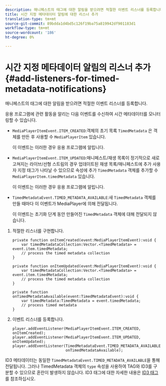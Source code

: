 ```yaml
---
description: 매니페스트의 태그에 대한 알림을 받으려면 적절한 이벤트 리스너를 등록합니다.
title: 시간 지정 메타데이터 알림에 대한 리스너 추가
translation-type: tm+mt
source-git-commit: 89bdda1d4bd5c126f19ba75a819942df901183d1
workflow-type: tm+mt
source-wordcount: '186'
ht-degree: 0%

---
```



# 시간 지정 메타데이터 알림의 리스너 추가{#add-listeners-for-timed-metadata-notifications}

매니페스트의 태그에 대한 알림을 받으려면 적절한 이벤트 리스너를 등록합니다.

응용 프로그램에 관련 활동을 알리는 다음 이벤트를 수신하여 시간 메타데이터를 모니터링할 수 있습니다.

* `MediaPlayerItemEvent.ITEM_CREATED`:객체의 초기 목록 `TimedMetadata` 은 객체를 만든 후 사용할 수  `MediaPlayerItem` 있습니다.

   이 이벤트는 이러한 경우 응용 프로그램에 알립니다.

* `MediaPlayerItemEvent.ITEM_UPDATED`:매니페스트/재생 목록이 정기적으로 새로 고쳐지는 라이브/선형 스트림의 경우 업데이트된 재생 목록/매니페스트에 추가 사용자 지정 태그가 나타날 수 있으므로 속성에 추가  `TimedMetadata` 객체를 추가할 수  `MediaPlayerItem.timedMetadata` 있습니다.

   이 이벤트는 이러한 경우 응용 프로그램에 알립니다.

* `TimedMetadataEvent.TIMED_METADATA_AVAILABLE`:새  `TimedMetadata` 객체를 만들 때마다 이 이벤트가 MediaPlayer에 의해 전달됩니다.

   이 이벤트는 초기화 단계 동안 만들어진 `TimedMetadata` 객체에 대해 전달되지 않습니다.

1. 적절한 리스너를 구현합니다.

   ```
   private function onItemCreated(event:MediaPlayerItemEvent):void { 
       var timedMetadataCollection:Vector.<TimedMetadata> = event.item.timedMetadata; 
       // process the timed metadata collection 
   } 
   
   private function onItemUpdated(event:MediaPlayerItemEvent):void { 
       var timedMetadataCollection:Vector.<TimedMetadata> = event.item.timedMetadata; 
       // process the timed metadata collection 
   } 
   
   private function onTimedMetadataAvailable(event:TimedMetadataEvent):void { 
       var timedMetadata:TimedMetadata = event.timedMetadata; 
       // process timed metadata 
   }
   ```

1. 이벤트 리스너를 등록합니다.

   ```
   player.addEventListener(MediaPlayerItemEvent.ITEM_CREATED, onItemCreated); 
   player.addEventListener(MediaPlayerItemEvent.ITEM_UPDATED, onItemUpdated); 
   player.addEventListener(TimedMetadataEvent.TIMED_METADATA_AVAILABLE,  
                           onTimedMetadataAvailable);
   ```

ID3 메타데이터는 동일한 `TimedMetadataEvent.TIMED_METADATA_AVAILABLE`을 통해 전달됩니다. 그러나 TimedMetadata 객체의 `type` 속성을 사용하여 TAG와 ID3를 구분할 수 있으므로 혼란이 발생하지 않습니다. ID3 태그에 대한 자세한 내용은 [ID3 태그](../../../tvsdk-1.4-for-desktop-hls/r-psdk-dhls-1.4-notification-system/notification-system/t-psdk-dhls-1.4-id3-metadata-retrieve.md)를 참조하십시오.